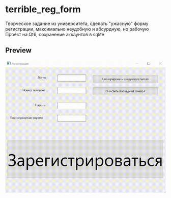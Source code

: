 # terrible_reg_form
Творческое задание из университета, сделать "ужасную" форму регистрации, максимально неудобную и абсурдную, но рабочую  
Проект на Qt6, сохранение аккаунтов в sqlite

## Preview  
![preview](resources/preview.gif)